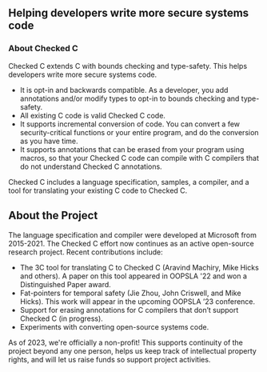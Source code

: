 ## Helping developers write more secure systems code

### About Checked C

Checked C extends C with bounds checking and type-safety.  This helps developers write more secure systems code.
 * It is opt-in and backwards compatible. As a developer,  you add annotations and/or modify types to opt-in to bounds checking and type-safety. 
 * All existing C code is valid Checked C code. 
 * It supports incremental conversion of code. You can convert a few security-critical functions or your entire program, and do the conversion
   as you have time.
 * It supports annotations that can be erased from your program using macros, so that your Checked C code can compile with C
   compilers that do not understand Checked C annotations.

Checked C includes a language specification, samples, a compiler, and a tool for translating your existing C code to Checked C.

## About the Project

 The language specification and compiler were developed at Microsoft from 2015-2021.  The Checked C effort 
 now continues as an active open-source research project. Recent contributions include:
 
 - The 3C tool for translating C to Checked C (Aravind Machiry, Mike Hicks and others).
  A paper on this tool appeared in OOPSLA '22 and won a Distinguished Paper award.
 - Fat-pointers for temporal safety (Jie Zhou, John Criswell, and Mike Hicks). This work
   will appear in the upcoming OOPSLA ’23 conference.
 - Support for erasing annotations for C compilers that don’t support  Checked C (in progress).
 -  Experiments with converting open-source systems code.
 
 As of 2023, we're officially a non-profit!  This supports continuity of the project beyond any
 one person, helps us keep track of intellectual property rights, and will let us raise funds 
 so support project activities.
 
<!--
## Learning more

## Organization of the rpos
-->
